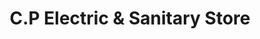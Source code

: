 ---
title: "C.P Electric & Sanitary Store"
url: /karachi/c-p-electric-und-sanitary-store/
shop: Eisenwaren
---